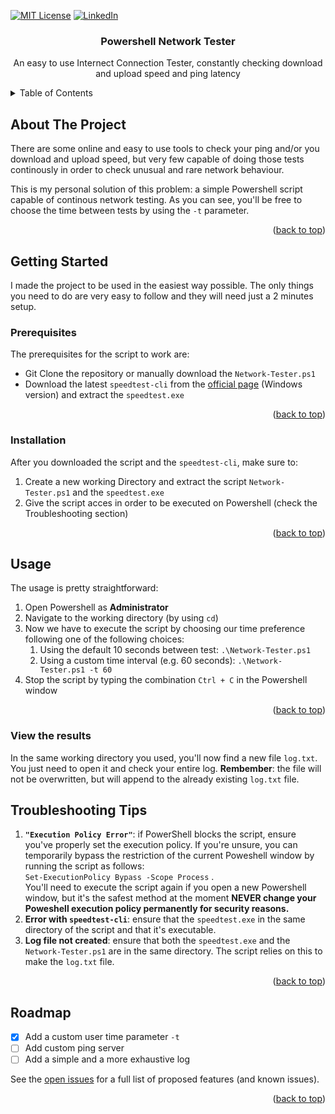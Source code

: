<a id="readme-top"></a>
[![MIT License][license-shield]][license-url]
[![LinkedIn][linkedin-shield]][linkedin-url]

<div align="center">
  <h3 align="center">Powershell Network Tester</h3>
  <p align="center">An easy to use Internect Connection Tester, constantly checking download and upload speed and ping latency</p>
</div>

<details>
  <summary>Table of Contents</summary>
  <ol>
    <li>
      <a href="#about-the-project">About The Project</a>
    </li>
    <li>
      <a href="#getting-started">Getting Started</a>
      <ul>
        <li><a href="#prerequisites">Prerequisites</a></li>
        <li><a href="#installation">Installation</a></li>
      </ul>
    </li>
    <li><a href="#usage">Usage</a></li>
    <li><a href="#view-the-results">View The Results</a></li>
    <li><a href="#troubleshooting-tips">Troubleshooting Tips</a></li>
  </ol>
</details>

## About The Project
There are some online and easy to use tools to check your ping and/or you download and upload speed, but very few capable of doing those tests continously in order to check unusual and rare network behaviour.

This is my personal solution of this problem: a simple Powershell script capable of continous network testing. As you can see, you'll be free to choose the time between tests by using the `-t` parameter.
<p align="right">(<a href="#readme-top">back to top</a>)</p>

## Getting Started
I made the project to be used in the easiest way possible. The only things you need to do are very easy to follow and they will need just a 2 minutes setup.

### Prerequisites
The prerequisites for the script to work are:
* Git Clone the repository or manually download the `Network-Tester.ps1`
* Download the latest `speedtest-cli` from the [official page](https://www.speedtest.net/it/apps/cli) (Windows version) and extract the `speedtest.exe`

<p align="right">(<a href="#readme-top">back to top</a>)</p>

### Installation
After you downloaded the script and the `speedtest-cli`, make sure to:
1. Create a new working Directory and extract the script `Network-Tester.ps1` and the `speedtest.exe`
2. Give the script acces in order to be executed on Powershell (check the Troubleshooting section)

<p align="right">(<a href="#readme-top">back to top</a>)</p>

## Usage
The usage is pretty straightforward:
1. Open Powershell as **Administrator**
2. Navigate to the working directory (by using `cd`)
3. Now we have to execute the script by choosing our time preference following one of the following choices:
   1. Using the default 10 seconds between test: ```.\Network-Tester.ps1```
   2. Using a custom time interval (e.g. 60 seconds): ```.\Network-Tester.ps1 -t 60```
4. Stop the script by typing the combination `Ctrl + C` in the Powershell window

<p align="right">(<a href="#readme-top">back to top</a>)</p>

### View the results
In the same working directory you used, you'll now find a new file `log.txt`.
You just need to open it and check your entire log.
**Rembember**: the file will not be overwritten, but will append to the already existing `log.txt` file.

## Troubleshooting Tips
1. **`"Execution Policy Error"`**:  if PowerShell blocks the script, ensure you've properly set the execution policy. If you're unsure, you can temporarily bypass the restriction of the current Poweshell window by running the script as follows: <br />
`Set-ExecutionPolicy Bypass -Scope Process` . <br />
You'll need to execute the script again if you open a new Powershell window, but it's the safest method at the moment
**NEVER change your Poweshell execution policy permanently for security reasons.**
2. **Error with `speedtest-cli`**: ensure that  the `speedtest.exe` in the same directory of the script and that it's executable.
3. **Log file not created**: ensure that both the `speedtest.exe` and the `Network-Tester.ps1` are in the same directory. The script relies on this to make the `log.txt` file.

<p align="right">(<a href="#readme-top">back to top</a>)</p>

## Roadmap

- [x] Add a custom user time parameter `-t`
- [ ] Add custom ping server
- [ ] Add a simple and a more exhaustive log

See the [open issues](https://github.com/othneildrew/Best-README-Template/issues) for a full list of proposed features (and known issues).

<p align="right">(<a href="#readme-top">back to top</a>)</p>



[license-shield]: https://img.shields.io/github/license/othneildrew/Best-README-Template.svg?style=for-the-badge
[license-url]: https://github.com/Fabiownsky/Powershell-Network-Tester/blob/main/LICENSE
[linkedin-shield]: https://img.shields.io/badge/-LinkedIn-black.svg?style=for-the-badge&logo=linkedin&colorB=555
[linkedin-url]:  https://www.linkedin.com/in/fabio-porcelli-702742302
